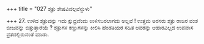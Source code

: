 +++
title = "027 ಶತ್ರು ಶೇಷವಿದಲ್ಪವೆನ್ದುಳು"

+++
27. ಉಳಿದ ಶತ್ರುವನ್ನು ಇದು ಕ್ಷುದ್ರವೆಂದು ಉಳಿಸಬರಲಾಗದು ಅಲ್ಲವೆ ! ಉತ್ತಮ ಅರಸರು ಶತ್ರು ರಾಜರ ವಂಶ ಬೀಜವನ್ನು ಬಿತ್ತುತ್ತಾರೆಯೆ ? ಶತ್ರುಗಳ ಕಣ್ಣುಗಳನ್ನು ಕೀಲಿಸಿ ಹೆಂಡತಿಯರ ಸಹಿತ ಅವರನ್ನು ಆಹಾರವಿಲ್ಲದ ಉಪವಾಸ ವ್ರತದಲ್ಲಿರುವಂತೆ ಮಾಡು.